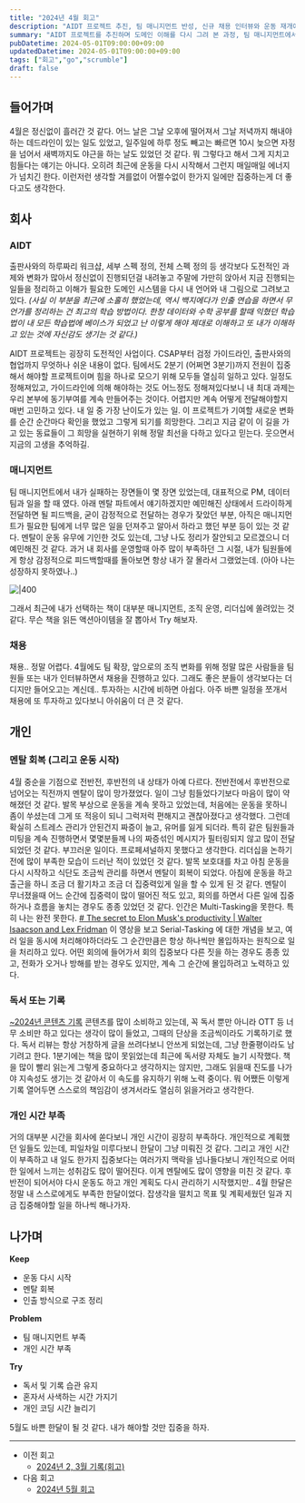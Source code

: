 ```yaml
---
title: "2024년 4월 회고"
description: "AIDT 프로젝트 추진, 팀 매니지먼트 반성, 신규 채용 인터뷰와 운동 재개에서 얻은 배움, KPT 프레임워크로 정리한 실행 과제를 담은 2024년 4월 회고."
summary: "AIDT 프로젝트를 추진하며 도메인 이해를 다시 그려 본 과정, 팀 매니지먼트에서 놓친 순간과 반성, 채용 인터뷰와 운동 재개로 얻은 에너지, Keep-Problem-Try 프레임으로 뽑아낸 실행 과제까지 세세하게 정리한 2024년 4월 기록이다. 일정에 쫓기며도 동기부여를 유지한..."
pubDatetime: 2024-05-01T09:00:00+09:00
updatedDatetime: 2024-05-01T09:00:00+09:00
tags: ["회고","go","scrumble"]
draft: false
---
```


## 들어가며

4월은 정신없이 흘러간 것 같다. 어느 날은 그날 오후에 떨어져서 그날 저녁까지 해내야하는 데드라인이 있는 일도 있었고, 일주일에 하루 정도 빼고는 빠르면 10시 늦으면 자정을 넘어서 새벽까지도 야근을 하는 날도 있었던 것 같다. 뭐 그렇다고 해서 그게 지치고 힘들다는 얘기는 아니다. 오히려 최근에 운동을 다시 시작해서 그런지 매일매일 에너지가 넘치긴 한다. 이런저런 생각할 겨를없이 어쩔수없이 한가지 일에만 집중하는게 더 좋다고도 생각한다.

## 회사

### AIDT

출판사와의 하루짜리 워크샵, 세부 스펙 정의, 전체 스펙 정의 등 생각보다 도전적인 과제와 변화가 많아서 정신없이 진행되던걸 내려놓고 주말에 가만히 앉아서 지금 진행되는 일들을 정리하고 이해가 필요한 도메인 시스템을 다시 내 언어와 내 그림으로 그려보고 있다. *(사실 이 부분을 최근에 소홀히 했었는데, 역시 백지에다가 인출 연습을 하면서 무언가를 정리하는 건 최고의 학습 방법이다. 한창 데이터와 수학 공부를 할때 익혔던 학습법이 내 모든 학습법에 베이스가 되었고 난 이렇게 해야 제대로 이해하고 또 내가 이해하고 있는 것에 자신감도 생기는 것 같다.)*

AIDT 프로젝트는 굉장히 도전적인 사업이다. CSAP부터 검정 가이드라인, 출판사와의 협업까지 무엇하나 쉬운 내용이 없다. 팀에서도 2분기 (어쩌면 3분기)까지 전원이 집중해서 해야할 프로젝트이며 힘을 하나로 모으기 위해 모두들 열심히 일하고 있다. 일정도 정해져있고, 가이드라인에 의해 해야하는 것도 어느정도 정해져있다보니 내 최대 과제는 우리 본부에 동기부여를 계속 만들어주는 것이다. 어렵지만 계속 어떻게 전달해야할지 매번 고민하고 있다. 내 일 중 가장 난이도가 있는 일.
이 프로젝트가 기여할 새로운 변화를 순간 순간마다 확인을 했었고 그렇게 되기를 희망한다. 그리고 지금 같이 이 길을 가고 있는 동료들이 그 희망을 실현하기 위해 정말 최선을 다하고 있다고 믿는다. 웃으면서 지금의 고생을 추억하길.

### 매니지먼트

팀 매니지먼트에서 내가 실패하는 장면들이 몇 장면 있었는데, 대표적으로 PM, 데이터팀과 일을 할 때 였다. 아래 멘탈 파트에서 얘기하겠지만 예민해진 상태에서 드라이하게 전달하면 될 피드백을, 굳이 감정적으로 전달하는 경우가 잦았던 부분, 아직은 매니지먼트가 필요한 팀에게 너무 많은 일을 던져주고 알아서 하라고 했던 부분 등이 있는 것 같다. 멘탈이 운동 유무에 기인한 것도 있는데, 그냥 나도 정리가 잘안되고 모르겠으니 더 예민해진 것 같다. 과거 내 회사를 운영할때 아주 많이 부족하던 그 시절, 내가 팀원들에게 항상 감정적으로 피드백할때를 돌아보면 항상 내가 잘 몰라서 그랬었는데. (아아 나는 성장하지 못하였나..)

![\|400](https://i.imgur.com/pzwRSl0.png)

그래서 최근에 내가 선택하는 책이 대부분 매니지먼트, 조직 운영, 리더십에 쏠려있는 것 같다. 무슨 책을 읽든 액션아이템을 잘 뽑아서 Try 해보자.

### 채용

채용.. 정말 어렵다. 4월에도 팀 확장, 앞으로의 조직 변화를 위해 정말 많은 사람들을 팀원들 또는 내가 인터뷰하면서 채용을 진행하고 있다. 그래도 좋은 분들이 생각보다는 더디지만 들어오고는 계신데.. 투자하는 시간에 비하면 아쉽다. 아주 바쁜 일정을 쪼개서 채용에 또 투자하고 있다보니 아쉬움이 더 큰 것 같다.

## 개인

### 멘탈 회복 (그리고 운동 시작)

4월 중순을 기점으로 전반전, 후반전의 내 상태가 아예 다르다. 전반전에서 후반전으로 넘어오는 직전까지 멘탈이 많이 망가졌었다. 일이 그냥 힘들었다기보다 마음이 많이 약해졌던 것 같다. 발목 부상으로 운동을 계속 못하고 있었는데, 처음에는 운동을 못하니 좀이 쑤셨는데 그게 또 적응이 되니 그럭저럭 편해지고 괜찮아졌다고 생각했다. 그런데 확실히 스트레스 관리가 안된건지 짜증이 늘고, 유머를 잃게 되더라. 특히 같은 팀원들과 미팅을 계속 진행하면서 몇몇분들께 나의 짜증섞인 메시지가 필터링되지 않고 많이 전달되었던 것 같다. 부끄러운 일이다. 프로페셔널하지 못했다고 생각한다. 리더십을 논하기 전에 많이 부족한 모습이 드러난 적이 있었던 것 같다.
발목 보호대를 차고 아침 운동을 다시 시작하고 식단도 조금씩 관리를 하면서 멘탈이 회복이 되었다. 아침에 운동을 하고 출근을 하니 조금 더 활기차고 조금 더 집중력있게 일을 할 수 있게 된 것 같다. 멘탈이 무너졌을때 어느 순간에 집중력이 많이 떨어진 적도 있고, 회의를 하면서 다른 일에 집중하거나 흐름을 놓치는 경우도 종종 있었던 것 같다. 인간은 Multi-Tasking을 못한다. 특히 나는 완전 못한다. [\# The secret to Elon Musk's productivity | Walter Isaacson and Lex Fridman](https://www.youtube.com/watch?v=IQBA4aytp_U) 이 영상을 보고 Serial-Tasking 에 대한 개념을 보고, 여러 일을 동시에 처리해야하더라도 그 순간만큼은 항상 하나씩만 몰입하자는 원칙으로 일을 처리하고 있다. 어떤 회의에 들어가서 회의 집중보다 다른 짓을 하는 경우도 종종 있고, 전화가 오거나 방해를 받는 경우도 있지만, 계속 그 순간에 몰입하려고 노력하고 있다.

### 독서 또는 기록

[~2024년 콘텐츠 기록](/posts/2024-02-2024-content-log)
콘텐츠를 많이 소비하고 있는데, 꼭 독서 뿐만 아니라 OTT 등 너무 소비만 하고 있다는 생각이 많이 들었고, 그때의 단상을 조금씩이라도 기록하기로 했다. 독서 리뷰는 항상 거창하게 글을 쓰려다보니 안쓰게 되었는데, 그냥 한줄평이라도 남기려고 한다. 1분기에는 책을 많이 못읽었는데 최근에 독서량 자체도 늘기 시작했다. 책을 많이 빨리 읽는게 그렇게 중요하다고 생각하지는 않지만, 그래도 읽을때 진도를 나가야 지속성도 생기는 것 같아서 이 속도를 유지하기 위해 노력 중이다. 뭐 어쨌든 이렇게 기록 열어두면 스스로의 책임감이 생겨서라도 열심히 읽을거라고 생각한다.

### 개인 시간 부족

거의 대부분 시간을 회사에 쏟다보니 개인 시간이 굉장히 부족하다. 개인적으로 계획했던 일들도 있는데, 피일차일 미루다보니 한달이 그냥 미뤄진 것 같다. 그리고 개인 시간이 부족하고 내 일도 한가지 집중보다는 여러가지 맥락을 넘나들다보니 개인적으로 어떠한 일에서 느끼는 성취감도 많이 떨어진다. 이게 멘탈에도 많이 영향을 미친 것 같다. 후반전이 되어서야 다시 운동도 하고 개인 계획도 다시 관리하기 시작했지만.. 4월 한달은 정말 내 스스로에게도 부족한 한달이었다. 잡생각을 떨치고 목표 및 계획세웠던 일과 지금 집중해야할 일을 하나씩 해나가자.

## 나가며

**Keep**

* 운동 다시 시작
* 멘탈 회복
* 인출 방식으로 구조 정리

**Problem**

* 팀 매니지먼트 부족
* 개인 시간 부족

**Try**

* 독서 및 기록 습관 유지
* 혼자서 사색하는 시간 가지기
* 개인 코딩 시간 늘리기

5월도 바쁜 한달이 될 것 같다. 내가 해야할 것만 집중을 하자.

---

* 이전 회고
  * [2024년 2, 3월 기록(회고)](/posts/2024-04-2024-feb-mar-retro)
* 다음 회고
  * [2024년 5월 회고](/posts/2024-06-2024-may-retro)
